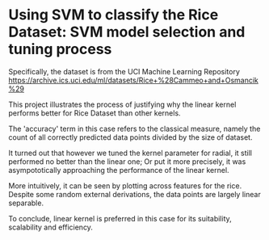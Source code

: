 # Using SVM to classify the Rice Dataset: SVM model selection and tuning process

Specifically, the dataset is from the UCI Machine Learning Repository https://archive.ics.uci.edu/ml/datasets/Rice+%28Cammeo+and+Osmancik%29

This project illustrates the process of justifying why the linear kernel performs better for Rice Dataset than other kernels.

The 'accuracy' term in this case refers to the classical measure, namely the count of all correctly predicted data points divided by the size of dataset.

It turned out that however we tuned the kernel parameter for radial, it still performed no better than the linear one; Or put it more precisely, 
it was asympototically approaching the performance of the linear kernel. 

More intuitively, it can be seen by plotting across features for the rice. Despite some random external derivations, the data points are largely linear separable.

To conclude, linear kernel is preferred in this case for its suitability, scalability and efficiency.


